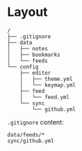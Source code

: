 # Layout

```
/
├── .gitignore
├── data
│   ├── notes
│   ├── bookmarks
│   └── feeds
└── config
    ├── editor
    │   ├── theme.yml
    │   └── keymap.yml
    ├── feed
    │   └── feed.yml
    └── sync
        └── github.yml
```

`.gitignore` content:

```
data/feeds/*
sync/github.yml
```
